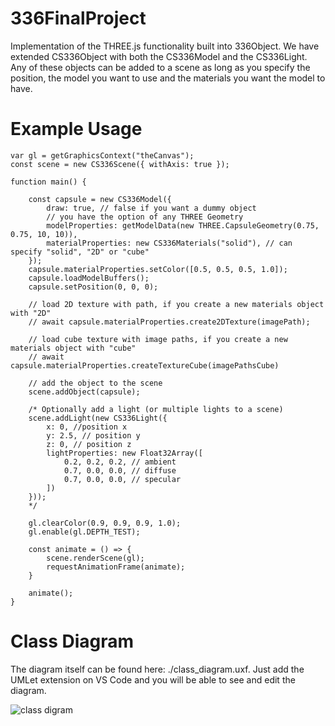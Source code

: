 # 336FinalProject
Implementation of the THREE.js functionality built into 336Object. We have extended 
CS336Object with both the CS336Model and the CS336Light. Any of these objects can 
be added to a scene as long as you specify the position, the model you want to use
and the materials you want the model to have. 


# Example Usage 
```
var gl = getGraphicsContext("theCanvas");
const scene = new CS336Scene({ withAxis: true });

function main() {

    const capsule = new CS336Model({
        draw: true, // false if you want a dummy object
        // you have the option of any THREE Geometry  
        modelProperties: getModelData(new THREE.CapsuleGeometry(0.75, 0.75, 10, 10)),
        materialProperties: new CS336Materials("solid"), // can specify "solid", "2D" or "cube"
    });
    capsule.materialProperties.setColor([0.5, 0.5, 0.5, 1.0]);
    capsule.loadModelBuffers();
    capsule.setPosition(0, 0, 0);

    // load 2D texture with path, if you create a new materials object with "2D" 
    // await capsule.materialProperties.create2DTexture(imagePath);

    // load cube texture with image paths, if you create a new materials object with "cube"
    // await capsule.materialProperties.createTextureCube(imagePathsCube)

    // add the object to the scene 
    scene.addObject(capsule);

    /* Optionally add a light (or multiple lights to a scene)
    scene.addLight(new CS336Light({
        x: 0, //position x
        y: 2.5, // position y
        z: 0, // position z
        lightProperties: new Float32Array([
            0.2, 0.2, 0.2, // ambient
            0.7, 0.0, 0.0, // diffuse
            0.7, 0.0, 0.0, // specular
        ])
    }));
    */

    gl.clearColor(0.9, 0.9, 0.9, 1.0);
    gl.enable(gl.DEPTH_TEST);

    const animate = () => {
        scene.renderScene(gl);
        requestAnimationFrame(animate);
    }

    animate();
}
```

# Class Diagram
The diagram itself can be found here: ./class_diagram.uxf. 
Just add the UMLet extension on VS Code and you will be able to see and edit the diagram. 

![class digram]("./textures/CS336ClassDiagram3.png")